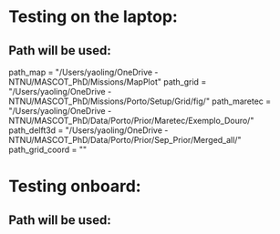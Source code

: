 # Testing on the laptop:
## Path will be used:
path_map = "/Users/yaoling/OneDrive - NTNU/MASCOT_PhD/Missions/MapPlot"
path_grid = "/Users/yaoling/OneDrive - NTNU/MASCOT_PhD/Missions/Porto/Setup/Grid/fig/"
path_maretec = "/Users/yaoling/OneDrive - NTNU/MASCOT_PhD/Data/Porto/Prior/Maretec/Exemplo_Douro/"
path_delft3d = "/Users/yaoling/OneDrive - NTNU/MASCOT_PhD/Data/Porto/Prior/Sep_Prior/Merged_all/"
path_grid_coord = ""

# Testing onboard:
## Path will be used:
